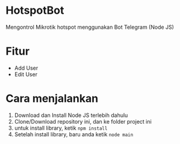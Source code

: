 # HotspotBot
Mengontrol Mikrotik hotspot menggunakan Bot Telegram (Node JS)
# Fitur
- Add User
- Edit User
# Cara menjalankan
1. Download dan Install Node JS terlebih dahulu
2. Clone/Download repository ini, dan ke folder project ini
3. untuk install library, ketik `npm install`
4. Setelah install library, baru anda ketik `node main`
